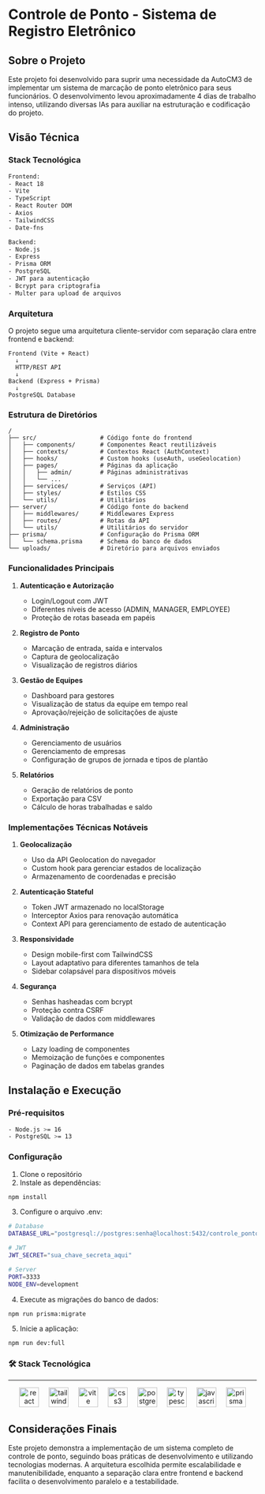 # Controle de Ponto - Sistema de Registro Eletrônico

## Sobre o Projeto

Este projeto foi desenvolvido para suprir uma necessidade da AutoCM3 de implementar um sistema de marcação de ponto eletrônico para seus funcionários. O desenvolvimento levou aproximadamente 4 dias de trabalho intenso, utilizando diversas IAs para auxiliar na estruturação e codificação do projeto.

## Visão Técnica

### Stack Tecnológica

``` bash
Frontend:
- React 18
- Vite
- TypeScript
- React Router DOM
- Axios
- TailwindCSS
- Date-fns

Backend:
- Node.js
- Express
- Prisma ORM
- PostgreSQL
- JWT para autenticação
- Bcrypt para criptografia
- Multer para upload de arquivos
```

### Arquitetura

O projeto segue uma arquitetura cliente-servidor com separação clara entre frontend e backend:

``` 
Frontend (Vite + React)
  ↓
  HTTP/REST API
  ↓
Backend (Express + Prisma)
  ↓
PostgreSQL Database
```

### Estrutura de Diretórios

``` 
/
├── src/                  # Código fonte do frontend
│   ├── components/       # Componentes React reutilizáveis
│   ├── contexts/         # Contextos React (AuthContext)
│   ├── hooks/            # Custom hooks (useAuth, useGeolocation)
│   ├── pages/            # Páginas da aplicação
│   │   ├── admin/        # Páginas administrativas
│   │   └── ...
│   ├── services/         # Serviços (API)
│   ├── styles/           # Estilos CSS
│   └── utils/            # Utilitários
├── server/               # Código fonte do backend
│   ├── middlewares/      # Middlewares Express
│   ├── routes/           # Rotas da API
│   └── utils/            # Utilitários do servidor
├── prisma/               # Configuração do Prisma ORM
│   └── schema.prisma     # Schema do banco de dados
└── uploads/              # Diretório para arquivos enviados
```

### Funcionalidades Principais

1. **Autenticação e Autorização**
   - Login/Logout com JWT
   - Diferentes níveis de acesso (ADMIN, MANAGER, EMPLOYEE)
   - Proteção de rotas baseada em papéis

2. **Registro de Ponto**
   - Marcação de entrada, saída e intervalos
   - Captura de geolocalização
   - Visualização de registros diários

3. **Gestão de Equipes**
   - Dashboard para gestores
   - Visualização de status da equipe em tempo real
   - Aprovação/rejeição de solicitações de ajuste

4. **Administração**
   - Gerenciamento de usuários
   - Gerenciamento de empresas
   - Configuração de grupos de jornada e tipos de plantão

5. **Relatórios**
   - Geração de relatórios de ponto
   - Exportação para CSV
   - Cálculo de horas trabalhadas e saldo

### Implementações Técnicas Notáveis

1. **Geolocalização**
   - Uso da API Geolocation do navegador
   - Custom hook para gerenciar estados de localização
   - Armazenamento de coordenadas e precisão

2. **Autenticação Stateful**
   - Token JWT armazenado no localStorage
   - Interceptor Axios para renovação automática
   - Context API para gerenciamento de estado de autenticação

3. **Responsividade**
   - Design mobile-first com TailwindCSS
   - Layout adaptativo para diferentes tamanhos de tela
   - Sidebar colapsável para dispositivos móveis

4. **Segurança**
   - Senhas hasheadas com bcrypt
   - Proteção contra CSRF
   - Validação de dados com middlewares

5. **Otimização de Performance**
   - Lazy loading de componentes
   - Memoização de funções e componentes
   - Paginação de dados em tabelas grandes

## Instalação e Execução

### Pré-requisitos

``` bash
- Node.js >= 16
- PostgreSQL >= 13
```

### Configuração

1. Clone o repositório
2. Instale as dependências:

``` bash
npm install
```

3. Configure o arquivo .env:

``` bash
# Database
DATABASE_URL="postgresql://postgres:senha@localhost:5432/controle_ponto?schema=public"

# JWT
JWT_SECRET="sua_chave_secreta_aqui"

# Server
PORT=3333
NODE_ENV=development
```

4. Execute as migrações do banco de dados:

``` bash
npm run prisma:migrate
```

5. Inicie a aplicação:

``` bash
npm run dev:full
```
### 🛠️ Stack Tecnológica
---
<div align="center">
  <img src="https://skillicons.dev/icons?i=react" height="40" alt="react logo"  />
  <img width="12" />
  <img src="https://skillicons.dev/icons?i=tailwind" height="40" alt="tailwindcss logo"  />
  <img width="12" />
  <img src="https://skillicons.dev/icons?i=vite" height="40" alt="vite logo"  />
  <img width="12" />
  <img src="https://skillicons.dev/icons?i=css" height="40" alt="css3 logo"  />
  <img width="12" />
  <img src="https://skillicons.dev/icons?i=postgres" height="40" alt="postgresql logo"  />
  <img width="12" />
  <img src="https://skillicons.dev/icons?i=ts" height="40" alt="typescript logo"  />
  <img width="12" />
  <img src="https://skillicons.dev/icons?i=js" height="40" alt="javascript logo"  />
  <img width="12" />
  <img src="https://skillicons.dev/icons?i=prisma" height="40" alt="prisma logo"  />
</div>

## Considerações Finais

Este projeto demonstra a implementação de um sistema completo de controle de ponto, seguindo boas práticas de desenvolvimento e utilizando tecnologias modernas. A arquitetura escolhida permite escalabilidade e manutenibilidade, enquanto a separação clara entre frontend e backend facilita o desenvolvimento paralelo e a testabilidade.